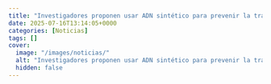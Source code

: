 ```yaml
---
title: "Investigadores proponen usar ADN sintético para prevenir la transmisión de enfermedades mitocondriales genéticas"
date: 2025-07-16T13:14:05+0000
categories: [Noticias]
tags: []
cover:
  image: "/images/noticias/"
  alt: "Investigadores proponen usar ADN sintético para prevenir la transmisión de enfermedades mitocondriales genéticas"
  hidden: false
---
```



